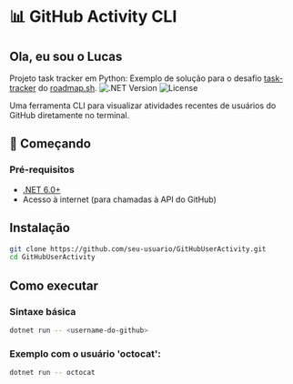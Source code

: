 # 📊 GitHub Activity CLI

## Ola, eu sou o Lucas 
Projeto task tracker em Python: 
Exemplo de solução para o desafio [task-tracker](https://roadmap.sh/projects/task-tracker) do [roadmap.sh](https://roadmap.sh/).
![.NET Version](https://img.shields.io/badge/.NET-6.0-%23512bd4) 
![License](https://img.shields.io/badge/license-MIT-green)

Uma ferramenta CLI para visualizar atividades recentes de usuários do GitHub diretamente no terminal.

## 🚀 Começando

### Pré-requisitos
- [.NET 6.0+](https://dotnet.microsoft.com/download)
- Acesso à internet (para chamadas à API do GitHub)

## Instalação
```bash
git clone https://github.com/seu-usuario/GitHubUserActivity.git
cd GitHubUserActivity
```

## Como executar
### Sintaxe básica
```bash
dotnet run -- <username-do-github>
```
### Exemplo com o usuário 'octocat':
```bash
dotnet run -- octocat
```
